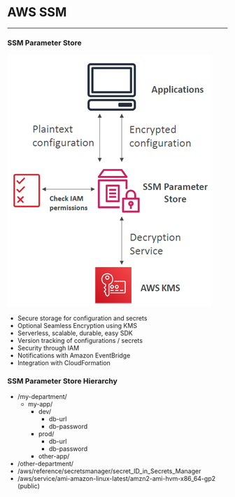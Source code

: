 # AWS SSM

---
### SSM Parameter Store
![AWS SSM](../Image/AWS_SSM.png)
* Secure storage for configuration and secrets
* Optional Seamless Encryption using KMS
* Serverless, scalable, durable, easy SDK
* Version tracking of configurations / secrets
* Security through IAM
* Notifications with Amazon EventBridge
* Integration with CloudFormation
### SSM Parameter Store Hierarchy
* /my-department/
  * my-app/
    * dev/
      * db-url
      * db-password
    * prod/
      * db-url
      * db-password
    * other-app/
* /other-department/
* /aws/reference/secretsmanager/secret_ID_in_Secrets_Manager
* /aws/service/ami-amazon-linux-latest/amzn2-ami-hvm-x86_64-gp2 (public)